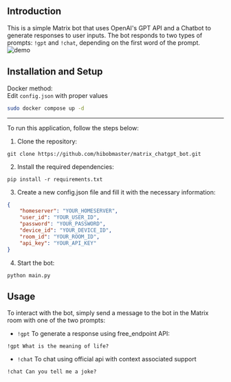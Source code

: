 ## Introduction
This is a simple Matrix bot that uses OpenAI's GPT API and a Chatbot to generate responses to user inputs. The bot responds to two types of prompts: `!gpt` and `!chat`, depending on the first word of the prompt.
![demo](https://i.imgur.com/kK4rnPf.jpeg "demo")

## Installation and Setup
Docker method:<br>
Edit `config.json` with proper values <br>
```bash
sudo docker compose up -d
```
<hr>

To run this application, follow the steps below:<br>
1. Clone the repository:
```
git clone https://github.com/hibobmaster/matrix_chatgpt_bot.git
```
2. Install the required dependencies:<br>
```
pip install -r requirements.txt
```
3. Create a new config.json file and fill it with the necessary information:<br>
```json
{
    "homeserver": "YOUR_HOMESERVER",
    "user_id": "YOUR_USER_ID",
    "password": "YOUR_PASSWORD",
    "device_id": "YOUR_DEVICE_ID",
    "room_id": "YOUR_ROOM_ID",
    "api_key": "YOUR_API_KEY"
}
```
4. Start the bot:
```
python main.py
```
## Usage
To interact with the bot, simply send a message to the bot in the Matrix room with one of the two prompts:<br>
- `!gpt` To generate a response using free_endpoint API: 
```
!gpt What is the meaning of life?
```
- `!chat` To chat using official api with context associated support
```
!chat Can you tell me a joke?
```